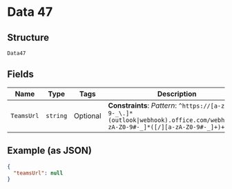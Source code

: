 
# Data 47

## Structure

`Data47`

## Fields

| Name | Type | Tags | Description |
|  --- | --- | --- | --- |
| `TeamsUrl` | `string` | Optional | **Constraints**: *Pattern*: `^https://[a-zA-Z0-9-_\.]*(outlook\|webhook).office.com/webhook[a-zA-Z0-9#-_]*([/][a-zA-Z0-9#-_]+)+$` |

## Example (as JSON)

```json
{
  "teamsUrl": null
}
```


